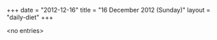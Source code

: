 +++
date = "2012-12-16"
title = "16 December 2012 (Sunday)"
layout = "daily-diet"
+++

<p>&lt;no entries&gt;</p>